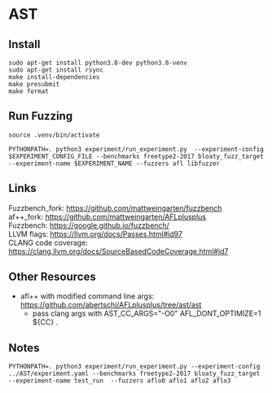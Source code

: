 # AST


## Install
```
sudo apt-get install python3.8-dev python3.8-venv
sudo apt-get install rsync
make install-dependencies
make presubmit
make format
```




## Run Fuzzing
```
source .venv/bin/activate
```

```
PYTHONPATH=. python3 experiment/run_experiment.py  --experiment-config $EXPERIMENT_CONFIG_FILE --benchmarks freetype2-2017 bloaty_fuzz_target --experiment-name $EXPERIMENT_NAME --fuzzers afl libfuzzer
```


## Links
Fuzzbench_fork: https://github.com/mattweingarten/fuzzbench <br />
af++_fork: https://github.com/mattweingarten/AFLplusplus <br />
Fuzzbench: https://google.github.io/fuzzbench/ <br />
LLVM flags: https://llvm.org/docs/Passes.html#id97 <br />
CLANG code coverage: https://clang.llvm.org/docs/SourceBasedCodeCoverage.html#id7 <br />

## Other Resources
- afl++ with modified command line args: https://github.com/abertschi/AFLplusplus/tree/ast/ast
  - pass clang args with AST_CC_ARGS="-O0" AFL_DONT_OPTIMIZE=1 ${CC} .

## Notes

```
PYTHONPATH=. python3 experiment/run_experiment.py --experiment-config ../AST/experiment.yaml --benchmarks freetype2-2017 bloaty_fuzz_target --experiment-name test_run  --fuzzers aflo0 aflo1 aflo2 aflo3  
```
